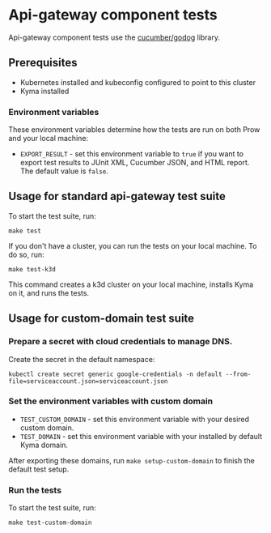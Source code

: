 # Api-gateway component tests

Api-gateway component tests use the [cucumber/godog](https://github.com/cucumber/godog) library.

## Prerequisites

- Kubernetes installed and kubeconfig configured to point to this cluster
- Kyma installed


### Environment variables

These environment variables determine how the tests are run on both Prow and your local machine:

- `EXPORT_RESULT` - set this environment variable to `true` if you want to export test results to JUnit XML, Cucumber JSON, and HTML report. The default value is `false`.

## Usage for standard api-gateway test suite

To start the test suite, run:

```
make test
```

If you don't have a cluster, you can run the tests on your local machine. To do so, run:

```
make test-k3d
```

This command creates a k3d cluster on your local machine, installs Kyma on it, and runs the tests.

## Usage for custom-domain test suite

### Prepare a secret with cloud credentials to manage DNS.

Create the secret in the default namespace:

```
kubectl create secret generic google-credentials -n default --from-file=serviceaccount.json=serviceaccount.json
```

### Set the environment variables with custom domain

- `TEST_CUSTOM_DOMAIN` - set this environment variable with your desired custom domain.
- `TEST_DOMAIN` - set this environment variable with your installed by default Kyma domain.

After exporting these domains, run `make setup-custom-domain` to finish the default test setup.


### Run the tests

To start the test suite, run:

```
make test-custom-domain
```
